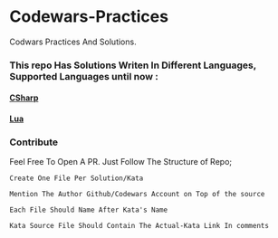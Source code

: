 # Codewars-Practices
Codwars Practices And Solutions.


### This repo Has Solutions Writen In Different Languages, Supported Languages until now : 

#### [CSharp](https://github.com/MrAliSalehi/Codewars-Practices/tree/main/CSharp)

#### [Lua](https://github.com/MrAliSalehi/Codewars-Practices/tree/main/Lua)


### Contribute

Feel Free To Open A PR. Just Follow The Structure of Repo;

`Create One File Per Solution/Kata`

`Mention The Author Github/Codewars Account on Top of the source`

`Each File Should Name After Kata's Name`

`Kata Source File Should Contain The Actual-Kata Link In comments`

